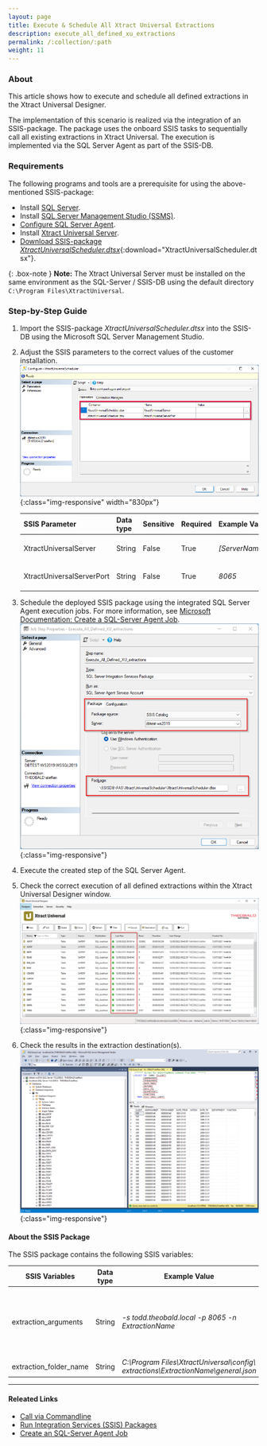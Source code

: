 ```yaml
---
layout: page
title: Execute & Schedule All Xtract Universal Extractions
description: execute_all_defined_xu_extractions 
permalink: /:collection/:path
weight: 11
---
```


### About

This article shows how to execute and schedule all defined extractions in the Xtract Universal Designer. 

The implementation of this scenario is realized via the integration of an SSIS-package. 
The package uses the onboard SSIS tasks to sequentially call all existing extractions in Xtract Universal. 
The execution is implemented via the SQL Server Agent as part of the SSIS-DB.

### Requirements

The following programs and tools are a prerequisite for using the above-mentioned SSIS-package:

- Install [SQL Server](https://www.microsoft.com/en-us/sql-server/sql-server-downloads).
- Install [SQL Server Management Studio (SSMS)](https://docs.microsoft.com/en-us/sql/ssms/download-sql-server-management-studio-ssms?view=sql-server-ver15).
- [Configure SQL Server Agent](https://docs.microsoft.com/en-us/sql/ssms/agent/configure-sql-server-agent?view=sql-server-ver15).
- Install [Xtract Universal Server](https://help.theobald-software.com/en/xtract-universal/introduction/installation-and-update).
- [Download SSIS-package *XtractUniversalScheduler.dtsx*](/files/xu/XtractUniversalScheduler.dtsx){:download="XtractUniversalScheduler.dtsx"}.

{: .box-note }
**Note:** The Xtract Universal Server must be installed on the same environment as the SQL-Server / SSIS-DB using the default directory `C:\Program Files\XtractUniversal`.

### Step-by-Step Guide

1. Import the SSIS-package *XtractUniversalScheduler.dtsx* into the SSIS-DB using the Microsoft SQL Server Management Studio.
2. Adjust the SSIS parameters to the correct values of the customer installation.<br>
![Configure_XtractUniversalScheduler](/img/contents/xu/Configure_XtractUniversalScheduler.png){:class="img-responsive" width="830px"}

   | SSIS Parameter | Data type | Sensitive | Required | Example Value | Info |
   ------------ | ------------- | ---------- | ---------| -------- |-------|
   | XtractUniversalServer| String | False | True | *[ServerName.theobald.local]* | [Xtract Universal Server](https://help.theobald-software.com/en/xtract-universal/getting-started/connect-designer-with-server) | 
   | XtractUniversalServerPort | String | False | True | *8065* | [XU-Server Ports](https://help.theobald-software.com/en/xtract-universal/server/ports) |
3. Schedule the deployed SSIS package using the integrated SQL Server Agent execution jobs. For more information, see [Microsoft Documentation: Create a SQL-Server Agent Job](https://docs.microsoft.com/en-us/sql/ssms/agent/create-a-job?view=sql-server-ver15).
![Create_Job_XtractUniversalScheduler_XtractUniversalScheduler](/img/contents/xu/Create_Job_XtractUniversalScheduler.png){:class="img-responsive"}
4. Execute the created step of the SQL Server Agent.
5. Check the correct execution of all defined extractions within the Xtract Universal Designer window.
![Xtract_Universal_Designer_Status](/img/contents/xu/Xtract_Universal_Designer_Status.png){:class="img-responsive"}
6. Check the results in the extraction destination(s).
![Destination_Results](/img/contents/xu/Destination_Results.png){:class="img-responsive"}

#### About the SSIS Package
The SSIS package contains the following SSIS variables:

SSIS Variables | Data type | Example Value | Expression
------------ | ------------- | ----- | ---------| 
extraction_arguments| String | *-s todd.theobald.local -p 8065 -n ExtractionName* | `"-s " + @[$Package::XtractUniversalServer]  + " -p " + @[$Package::XtractUniversalServerPort]  + " -n " +  REPLACE ( SUBSTRING( @[User::extraction_folder_name], 53, LEN(@[User::extraction_folder_name]) - 52 ) , "\\general.json", "")`
extraction_folder_name | String | *C:\Program Files\XtractUniversal\config\ extractions\ExtractionName\general.json* | -

****
#### Releated Links
- [Call via Commandline](https://help.theobald-software.com/en/xtract-universal/execute-and-automate-extractions/call-via-commandline)
- [Run Integration Services (SSIS) Packages](https://docs.microsoft.com/en-us/sql/integration-services/packages/run-integration-services-ssis-packages?view=sql-server-ver15)
- [Create an SQL-Server Agent Job](https://docs.microsoft.com/en-us/sql/ssms/agent/create-a-job?view=sql-server-ver15)